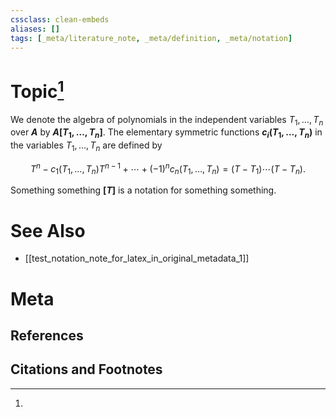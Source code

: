```yaml
---
cssclass: clean-embeds
aliases: []
tags: [_meta/literature_note, _meta/definition, _meta/notation]
---
```

# Topic[^1]
We denote the algebra of polynomials in the independent variables $T_{1}, \ldots, T_{n}$ over **$A$** by **$A\left[T_{1}, \ldots, T_{n}\right]$**. The elementary symmetric functions **$c_{i}\left(T_{1}, \ldots, T_{n}\right)$** in the variables $T_{1}, \ldots, T_{n}$ are defined by

$$ T^{n}-c_{1}\left(T_{1}, \ldots, T_{n}\right) T^{n-1}+\cdots+(-1)^{n} c_{n}\left(T_{1}, \ldots, T_{n}\right)=\left(T-T_{1}\right) \cdots\left(T-T_{n}\right) . $$

Something something **$[T]$** is a notation for something something.

# See Also
- [[test_notation_note_for_latex_in_original_metadata_1]]

# Meta
## References


## Citations and Footnotes
[^1]: 